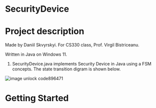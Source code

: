 # SecurityDevice
# Project description
Made by Daniil Skvyrskyi. For CS330 class, Prof. Virgil Bistriceanu.

Written in Java on Windows 11.

1. SecurityDevice.java implements Security Device in Java using a FSM concepts. The state transition digram is shown below. 


![image](https://user-images.githubusercontent.com/92537265/203469075-4ac5d71b-6ebb-403d-9e1e-eb06b04ed14d.png)
unlock code896471

# Getting Started

